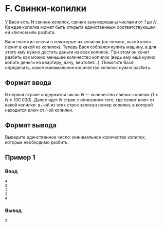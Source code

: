 # F. Свинки-копилки

У Васи есть N свинок-копилок, свинки занумерованы числами от _1_ до _N_. Каждая копилка может быть открыта единственным
соответствующим ей ключом или разбита.

Вася положил ключи в некоторые из копилок (он помнит, какой ключ лежит в какой из копилок). Теперь Вася собрался купить
машину, а для этого ему нужно достать деньги из всех копилок. При этом он хочет разбить как можно меньшее количество
копилок (ведь ему ещё нужно копить деньги на квартиру, дачу, вертолет…). Помогите Васе определить, какое минимальное
количество копилок нужно разбить.

## Формат ввода

В первой строке содержится число _N_ — количество свинок-копилок _(1 ≤ N ≤ 100 000)_. Далее идет _N_ строк с описанием
того, где лежит ключ от какой копилки: в _i_-ой из этих строк записан номер копилки, в которой находится ключ от _i_-ой
копилки.

## Формат вывода

Выведите единственное число: минимальное количество копилок, которые необходимо разбить.

## Пример 1

### Ввод

    4
    2
    1
    2
    4

### Вывод

    2